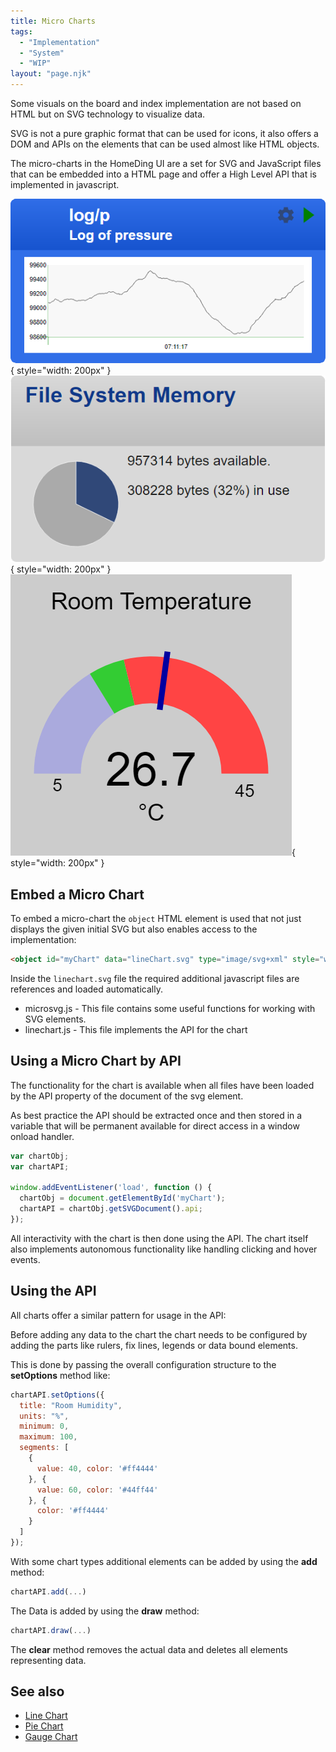 ```yaml
---
title: Micro Charts
tags:
  - "Implementation"
  - "System"
  - "WIP"
layout: "page.njk"
---
```


Some visuals on the board and index implementation are not based on HTML but on SVG technology to visualize data.

SVG is not a pure graphic format that can be used for icons, it also offers a DOM and APIs on the elements that can be used almost like HTML objects.

The micro-charts in the HomeDing UI are a set for SVG and JavaScript files that can be embedded into a HTML page and offer a High Level API that is implemented in javascript.

![LineChart Screenshot](/dev/microchart-line.png){ style="width: 200px" }
![PieChart Screenshot](/dev/microchart-pie.png){ style="width: 200px" }
![GaugeChart Screenshot](/dev/microchart-gauge.png){ style="width: 200px" }


## Embed a Micro Chart

To embed a micro-chart the `object` HTML element is used that not just displays
the given initial SVG but also enables access to the implementation:

``` html
<object id="myChart" data="lineChart.svg" type="image/svg+xml" style="width:100%"></object>
```

Inside the `linechart.svg` file the required additional javascript files are references and loaded automatically.

* microsvg.js - This file contains some useful functions for working with SVG elements.
* linechart.js - This file implements the API for the chart


## Using a Micro Chart by API

The functionality for the chart is available when all files have been loaded by the API property of the document of the svg element.

As best practice the API should be extracted once and then stored in a variable that will be permanent available for direct access
in a window onload handler.

``` javascript
var chartObj;
var chartAPI;

window.addEventListener('load', function () {
  chartObj = document.getElementById('myChart');
  chartAPI = chartObj.getSVGDocument().api;
});
```

All interactivity with the chart is then done using the API. The chart itself also implements autonomous functionality like handling clicking and hover events.


## Using the API

All charts offer a similar pattern for usage in the API:

Before adding any data to the chart the chart needs to be configured by adding the parts like rulers, fix lines, legends or data bound elements.

This is done by passing the overall configuration structure to the **setOptions** method like:

``` javascript
chartAPI.setOptions({
  title: "Room Humidity",
  units: "%",
  minimum: 0,
  maximum: 100,
  segments: [
    {
      value: 40, color: '#ff4444'
    }, {
      value: 60, color: '#44ff44'
    }, {
      color: '#ff4444'
    }
  ]
});
```

With some chart types additional elements can be added by using the **add** method:

``` javascript
chartAPI.add(...)
```

The Data is added by using the **draw** method: 

``` javascript
chartAPI.draw(...)
```

The **clear** method removes the actual data and deletes all elements representing data.

## See also

* [Line Chart](/dev/microchart-line.md)
* [Pie Chart](/dev/microchart-pie.md)
* [Gauge Chart](/dev/microchart-gauge.md)


